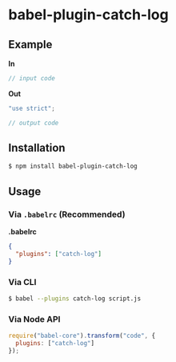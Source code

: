 # babel-plugin-catch-log



## Example

**In**

```js
// input code
```

**Out**

```js
"use strict";

// output code
```

## Installation

```sh
$ npm install babel-plugin-catch-log
```

## Usage

### Via `.babelrc` (Recommended)

**.babelrc**

```json
{
  "plugins": ["catch-log"]
}
```

### Via CLI

```sh
$ babel --plugins catch-log script.js
```

### Via Node API

```javascript
require("babel-core").transform("code", {
  plugins: ["catch-log"]
});
```
